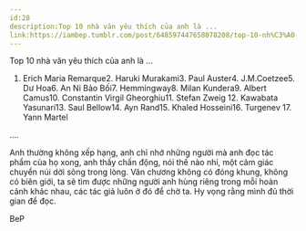 ```yaml
---
id:28
description:Top 10 nhà văn yêu thích của anh là ...
link:https://iambep.tumblr.com/post/648597447658078208/top-10-nh%C3%A0-v%C4%83n-y%C3%AAu-th%C3%ADch-c%E1%BB%A7a-anh-l%C3%A0
---
```


Top 10 nhà văn yêu thích của anh là ...

1. Erich Maria Remarque2. Haruki Murakami3. Paul Auster4. J.M.Coetzee5.
Dư Hoa6. An Ni Bảo Bối7. Hemmingway8. Milan Kundera9. Albert Camus10. Constantin
Virgil Gheorghiu11. Stefan Zweig 12. Kawabata Yasunari13. Saul Bellow14.
Ayn Rand15. Khaled Hosseini16. Turgenev 17. Yann Martel

....

Anh thường không xếp hạng, anh chỉ nhớ những người mà anh đọc tác phẩm của
họ xong, anh thấy chấn động, nói thế nào nhỉ, một cảm giác chuyển núi dời
sông trong lòng. Văn chương không có đóng khung, không có biên giới, ta
sẽ tìm được những người anh hùng riêng trong mỗi hoàn cảnh khác nhau, các
tác giả luôn ở đó để chờ ta. Hy vọng rằng mình đủ thời gian để đọc.

BeP